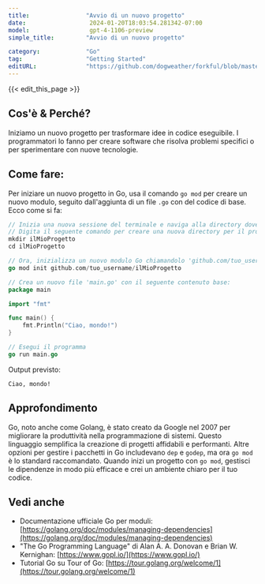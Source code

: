 ```yaml
---
title:                "Avvio di un nuovo progetto"
date:                  2024-01-20T18:03:54.281342-07:00
model:                 gpt-4-1106-preview
simple_title:         "Avvio di un nuovo progetto"

category:             "Go"
tag:                  "Getting Started"
editURL:              "https://github.com/dogweather/forkful/blob/master/content/it/go/starting-a-new-project.md"
---
```


{{< edit_this_page >}}

## Cos'è & Perché?
Iniziamo un nuovo progetto per trasformare idee in codice eseguibile. I programmatori lo fanno per creare software che risolva problemi specifici o per sperimentare con nuove tecnologie.

## Come fare:
Per iniziare un nuovo progetto in Go, usa il comando `go mod` per creare un nuovo modulo, seguito dall'aggiunta di un file `.go` con del codice di base. Ecco come si fa:

```Go
// Inizia una nuova sessione del terminale e naviga alla directory dove vuoi che il tuo progetto viva
// Digita il seguente comando per creare una nuova directory per il progetto
mkdir ilMioProgetto
cd ilMioProgetto

// Ora, inizializza un nuovo modulo Go chiamandolo 'github.com/tuo_username/ilMioProgetto'
go mod init github.com/tuo_username/ilMioProgetto

// Crea un nuovo file 'main.go' con il seguente contenuto base:
package main

import "fmt"

func main() {
    fmt.Println("Ciao, mondo!")
}

// Esegui il programma
go run main.go
```

Output previsto:
```
Ciao, mondo!
```

## Approfondimento
Go, noto anche come Golang, è stato creato da Google nel 2007 per migliorare la produttività nella programmazione di sistemi. Questo linguaggio semplifica la creazione di progetti affidabili e performanti. Altre opzioni per gestire i pacchetti in Go includevano `dep` e `godep`, ma ora `go mod` è lo standard raccomandato. Quando inizi un progetto con `go mod`, gestisci le dipendenze in modo più efficace e crei un ambiente chiaro per il tuo codice.

## Vedi anche
- Documentazione ufficiale Go per moduli: [https://golang.org/doc/modules/managing-dependencies](https://golang.org/doc/modules/managing-dependencies)
- "The Go Programming Language" di Alan A. A. Donovan e Brian W. Kernighan: [https://www.gopl.io/](https://www.gopl.io/)
- Tutorial Go su Tour of Go: [https://tour.golang.org/welcome/1](https://tour.golang.org/welcome/1)
